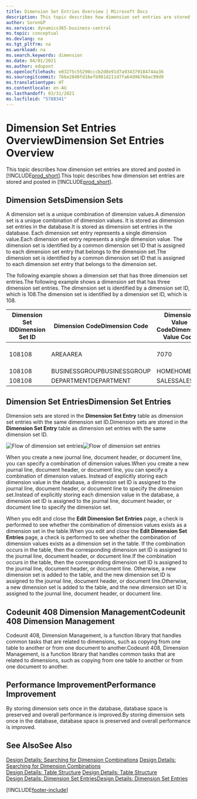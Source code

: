```yaml
---
title: Dimension Set Entries Overview | Microsoft Docs
description: This topic describes how dimension set entries are stored and posted in Dynamcis 365.
author: SorenGP
ms.service: dynamics365-business-central
ms.topic: conceptual
ms.devlang: na
ms.tgt_pltfrm: na
ms.workload: na
ms.search.keywords: dimension
ms.date: 04/01/2021
ms.author: edupont
ms.openlocfilehash: e03275c55290cccb2d8e91d7a934379184744a36
ms.sourcegitcommit: 766e2840fd16efb901d211d7fa64d96766ac99d9
ms.translationtype: HT
ms.contentlocale: en-AU
ms.lasthandoff: 03/31/2021
ms.locfileid: "5788341"
---
```

# <a name="dimension-set-entries-overview"></a><span data-ttu-id="0a900-103">Dimension Set Entries Overview</span><span class="sxs-lookup"><span data-stu-id="0a900-103">Dimension Set Entries Overview</span></span>
<span data-ttu-id="0a900-104">This topic describes how dimension set entries are stored and posted in [!INCLUDE[prod_short](includes/prod_short.md)].</span><span class="sxs-lookup"><span data-stu-id="0a900-104">This topic describes how dimension set entries are stored and posted in [!INCLUDE[prod_short](includes/prod_short.md)].</span></span>  

## <a name="dimension-sets"></a><span data-ttu-id="0a900-105">Dimension Sets</span><span class="sxs-lookup"><span data-stu-id="0a900-105">Dimension Sets</span></span>  
<span data-ttu-id="0a900-106">A dimension set is a unique combination of dimension values.</span><span class="sxs-lookup"><span data-stu-id="0a900-106">A dimension set is a unique combination of dimension values.</span></span> <span data-ttu-id="0a900-107">It is stored as dimension set entries in the database.</span><span class="sxs-lookup"><span data-stu-id="0a900-107">It is stored as dimension set entries in the database.</span></span> <span data-ttu-id="0a900-108">Each dimension set entry represents a single dimension value.</span><span class="sxs-lookup"><span data-stu-id="0a900-108">Each dimension set entry represents a single dimension value.</span></span> <span data-ttu-id="0a900-109">The dimension set is identified by a common dimension set ID that is assigned to each dimension set entry that belongs to the dimension set.</span><span class="sxs-lookup"><span data-stu-id="0a900-109">The dimension set is identified by a common dimension set ID that is assigned to each dimension set entry that belongs to the dimension set.</span></span>  

<span data-ttu-id="0a900-110">The following example shows a dimension set that has three dimension set entries.</span><span class="sxs-lookup"><span data-stu-id="0a900-110">The following example shows a dimension set that has three dimension set entries.</span></span> <span data-ttu-id="0a900-111">The dimension set is identified by a dimension set ID, which is 108.</span><span class="sxs-lookup"><span data-stu-id="0a900-111">The dimension set is identified by a dimension set ID, which is 108.</span></span>  

|<span data-ttu-id="0a900-112">Dimension Set ID</span><span class="sxs-lookup"><span data-stu-id="0a900-112">Dimension Set ID</span></span>|<span data-ttu-id="0a900-113">Dimension Code</span><span class="sxs-lookup"><span data-stu-id="0a900-113">Dimension Code</span></span>|<span data-ttu-id="0a900-114">Dimension Value Code</span><span class="sxs-lookup"><span data-stu-id="0a900-114">Dimension Value Code</span></span>|<span data-ttu-id="0a900-115">Dimension Value Name</span><span class="sxs-lookup"><span data-stu-id="0a900-115">Dimension Value Name</span></span>|  
|----------------------|--------------------|--------------------------|--------------------------|  
|<span data-ttu-id="0a900-116">108</span><span class="sxs-lookup"><span data-stu-id="0a900-116">108</span></span>|<span data-ttu-id="0a900-117">AREA</span><span class="sxs-lookup"><span data-stu-id="0a900-117">AREA</span></span>|<span data-ttu-id="0a900-118">70</span><span class="sxs-lookup"><span data-stu-id="0a900-118">70</span></span>|<span data-ttu-id="0a900-119">America North</span><span class="sxs-lookup"><span data-stu-id="0a900-119">America North</span></span>|  
|<span data-ttu-id="0a900-120">108</span><span class="sxs-lookup"><span data-stu-id="0a900-120">108</span></span>|<span data-ttu-id="0a900-121">BUSINESSGROUP</span><span class="sxs-lookup"><span data-stu-id="0a900-121">BUSINESSGROUP</span></span>|<span data-ttu-id="0a900-122">HOME</span><span class="sxs-lookup"><span data-stu-id="0a900-122">HOME</span></span>|<span data-ttu-id="0a900-123">Home</span><span class="sxs-lookup"><span data-stu-id="0a900-123">Home</span></span>|  
|<span data-ttu-id="0a900-124">108</span><span class="sxs-lookup"><span data-stu-id="0a900-124">108</span></span>|<span data-ttu-id="0a900-125">DEPARTMENT</span><span class="sxs-lookup"><span data-stu-id="0a900-125">DEPARTMENT</span></span>|<span data-ttu-id="0a900-126">SALES</span><span class="sxs-lookup"><span data-stu-id="0a900-126">SALES</span></span>|<span data-ttu-id="0a900-127">Sales</span><span class="sxs-lookup"><span data-stu-id="0a900-127">Sales</span></span>|  

## <a name="dimension-set-entries"></a><span data-ttu-id="0a900-128">Dimension Set Entries</span><span class="sxs-lookup"><span data-stu-id="0a900-128">Dimension Set Entries</span></span>  
<span data-ttu-id="0a900-129">Dimension sets are stored in the **Dimension Set Entry** table as dimension set entries with the same dimension set ID.</span><span class="sxs-lookup"><span data-stu-id="0a900-129">Dimension sets are stored in the **Dimension Set Entry** table as dimension set entries with the same dimension set ID.</span></span>  

<span data-ttu-id="0a900-130">![Flow of dimension set entries](media/dimensionentrynav7.png "Flow of dimension set entries")</span><span class="sxs-lookup"><span data-stu-id="0a900-130">![Flow of dimension set entries](media/dimensionentrynav7.png "Flow of dimension set entries")</span></span>  

<span data-ttu-id="0a900-131">When you create a new journal line, document header, or document line, you can specify a combination of dimension values.</span><span class="sxs-lookup"><span data-stu-id="0a900-131">When you create a new journal line, document header, or document line, you can specify a combination of dimension values.</span></span> <span data-ttu-id="0a900-132">Instead of explicitly storing each dimension value in the database, a dimension set ID is assigned to the journal line, document header, or document line to specify the dimension set.</span><span class="sxs-lookup"><span data-stu-id="0a900-132">Instead of explicitly storing each dimension value in the database, a dimension set ID is assigned to the journal line, document header, or document line to specify the dimension set.</span></span>  

<span data-ttu-id="0a900-133">When you edit and close the **Edit Dimension Set Entries** page, a check is performed to see whether the combination of dimension values exists as a dimension set in the table.</span><span class="sxs-lookup"><span data-stu-id="0a900-133">When you edit and close the **Edit Dimension Set Entries** page, a check is performed to see whether the combination of dimension values exists as a dimension set in the table.</span></span> <span data-ttu-id="0a900-134">If the combination occurs in the table, then the corresponding dimension set ID is assigned to the journal line, document header, or document line.</span><span class="sxs-lookup"><span data-stu-id="0a900-134">If the combination occurs in the table, then the corresponding dimension set ID is assigned to the journal line, document header, or document line.</span></span> <span data-ttu-id="0a900-135">Otherwise, a new dimension set is added to the table, and the new dimension set ID is assigned to the journal line, document header, or document line.</span><span class="sxs-lookup"><span data-stu-id="0a900-135">Otherwise, a new dimension set is added to the table, and the new dimension set ID is assigned to the journal line, document header, or document line.</span></span>

## <a name="codeunit-408-dimension-management"></a><span data-ttu-id="0a900-136">Codeunit 408 Dimension Management</span><span class="sxs-lookup"><span data-stu-id="0a900-136">Codeunit 408 Dimension Management</span></span>
<span data-ttu-id="0a900-137">Codeunit 408, Dimension Management, is a function library that handles common tasks that are related to dimensions, such as copying from one table to another or from one document to another.</span><span class="sxs-lookup"><span data-stu-id="0a900-137">Codeunit 408, Dimension Management, is a function library that handles common tasks that are related to dimensions, such as copying from one table to another or from one document to another.</span></span>

## <a name="performance-improvement"></a><span data-ttu-id="0a900-138">Performance Improvement</span><span class="sxs-lookup"><span data-stu-id="0a900-138">Performance Improvement</span></span>  
<span data-ttu-id="0a900-139">By storing dimension sets once in the database, database space is preserved and overall performance is improved.</span><span class="sxs-lookup"><span data-stu-id="0a900-139">By storing dimension sets once in the database, database space is preserved and overall performance is improved.</span></span>  

## <a name="see-also"></a><span data-ttu-id="0a900-140">See Also</span><span class="sxs-lookup"><span data-stu-id="0a900-140">See Also</span></span>
<span data-ttu-id="0a900-141">[Design Details: Searching for Dimension Combinations](design-details-searching-for-dimension-combinations.md) </span><span class="sxs-lookup"><span data-stu-id="0a900-141">[Design Details: Searching for Dimension Combinations](design-details-searching-for-dimension-combinations.md) </span></span>  
<span data-ttu-id="0a900-142">[Design Details: Table Structure](design-details-table-structure.md) </span><span class="sxs-lookup"><span data-stu-id="0a900-142">[Design Details: Table Structure](design-details-table-structure.md) </span></span>  
[<span data-ttu-id="0a900-143">Design Details: Dimension Set Entries</span><span class="sxs-lookup"><span data-stu-id="0a900-143">Design Details: Dimension Set Entries</span></span>](design-details-dimension-set-entries.md)   


[!INCLUDE[footer-include](includes/footer-banner.md)]
